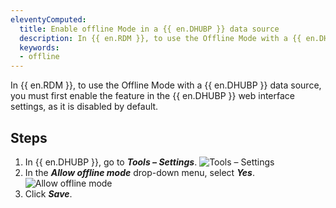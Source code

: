 ```yaml
---
eleventyComputed:
  title: Enable offline Mode in a {{ en.DHUBP }} data source
  description: In {{ en.RDM }}, to use the Offline Mode with a {{ en.DHUBP }} data source, you must first enable the feature in the {{ en.DHUBP }} web interface settings, as it is disabled by default.
  keywords:
  - offline
---
```

In {{ en.RDM }}, to use the Offline Mode with a {{ en.DHUBP }} data source, you must first enable the feature in the {{ en.DHUBP }} web interface settings, as it is disabled by default.

## Steps

1. In {{ en.DHUBP }}, go to ***Tools – Settings***.
![Tools – Settings](https://webdevolutions.azureedge.net/docs/en/kb/KB2147.png)
1. In the ***Allow offline mode*** drop-down menu, select ***Yes***.
![Allow offline mode](https://webdevolutions.azureedge.net/docs/en/kb/KB2148.png)
1. Click ***Save***.
